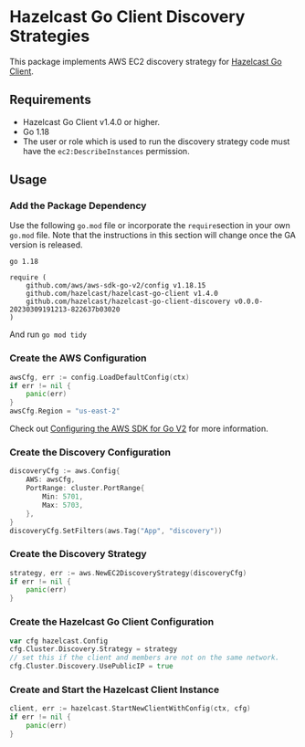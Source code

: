 # Hazelcast Go Client Discovery Strategies

This package implements AWS EC2 discovery strategy for [Hazelcast Go Client](https://github.com/hazelcast/hazelcast-go-client).

## Requirements

* Hazelcast Go Client v1.4.0 or higher.
* Go 1.18
* The user or role which is used to run the discovery strategy code must have the `ec2:DescribeInstances` permission.  

## Usage

### Add the Package Dependency

Use the following `go.mod` file or incorporate the `require`section in your own `go.mod` file.
Note that the instructions in this section will change once the GA version is released. 

```
go 1.18

require (
    github.com/aws/aws-sdk-go-v2/config v1.18.15
    github.com/hazelcast/hazelcast-go-client v1.4.0
    github.com/hazelcast/hazelcast-go-client-discovery v0.0.0-20230309191213-822637b03020
)
```

And run `go mod tidy`

### Create the AWS Configuration

```go
awsCfg, err := config.LoadDefaultConfig(ctx)
if err != nil {
    panic(err)
}
awsCfg.Region = "us-east-2"
```

Check out [Configuring the AWS SDK for Go V2](https://aws.github.io/aws-sdk-go-v2/docs/configuring-sdk/) for more information.

### Create the Discovery Configuration

```go
discoveryCfg := aws.Config{
    AWS: awsCfg,
    PortRange: cluster.PortRange{
        Min: 5701,
        Max: 5703,
    },
}
discoveryCfg.SetFilters(aws.Tag("App", "discovery"))
```

### Create the Discovery Strategy

```go
strategy, err := aws.NewEC2DiscoveryStrategy(discoveryCfg)
if err != nil {
    panic(err)
}
```

### Create the Hazelcast Go Client Configuration

```go
var cfg hazelcast.Config
cfg.Cluster.Discovery.Strategy = strategy
// set this if the client and members are not on the same network.
cfg.Cluster.Discovery.UsePublicIP = true
```

### Create and Start the Hazelcast Client Instance

```go
client, err := hazelcast.StartNewClientWithConfig(ctx, cfg)
if err != nil {
    panic(err)
}
```
